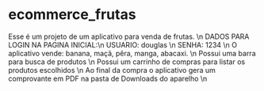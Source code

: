 # ecommerce_frutas

Esse é um projeto de um aplicativo para venda de frutas. \n
DADOS PARA LOGIN NA PAGINA INICIAL:\n
USUARIO: douglas \n
SENHA: 1234 \n
O aplicativo vende: banana, maçã, pêra, manga, abacaxi. \n
Possui uma barra para busca de produtos \n
Possui um carrinho de compras para listar os produtos escolhidos \n
Ao final da compra o aplicativo gera um comprovante em PDF na pasta de Downloads do aparelho \n
